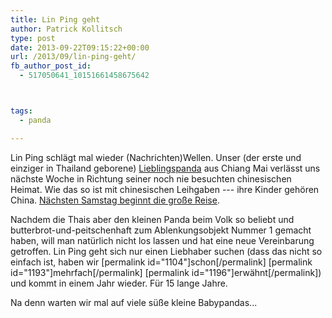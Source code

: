 ```yaml
---
title: Lin Ping geht
author: Patrick Kollitsch
type: post
date: 2013-09-22T09:15:22+00:00
url: /2013/09/lin-ping-geht/
fb_author_post_id:
  - 517050641_10151661458675642



tags:
  - panda

---
```

Lin Ping schlägt mal wieder (Nachrichten)Wellen. Unser (der erste und einziger in Thailand geborene) [Lieblingspanda][1] aus Chiang Mai verlässt uns nächste Woche in Richtung seiner noch nie besuchten chinesischen Heimat. Wie das so ist mit chinesischen Leihgaben --- ihre Kinder gehören China. [Nächsten Samstag beginnt die große Reise][2].

Nachdem die Thais aber den kleinen Panda beim Volk so beliebt und butterbrot-und-peitschenhaft zum Ablenkungsobjekt Nummer 1 gemacht haben, will man natürlich nicht los lassen und hat eine neue Vereinbarung getroffen. Lin Ping geht sich nur einen Liebhaber suchen (dass das nicht so einfach ist, haben wir \[permalink id="1104"]schon[/permalink\] \[permalink id="1193"\]mehrfach\[/permalink\] \[permalink id="1196"\]erwähnt[/permalink]) und kommt in einem Jahr wieder. Für 15 lange Jahre.

Na denn warten wir mal auf viele süße kleine Babypandas...

 [1]: /thema/panda/
 [2]: http://www.nationmultimedia.com/national/Departure-date-nears-for-Lin-Ping-30215356.html